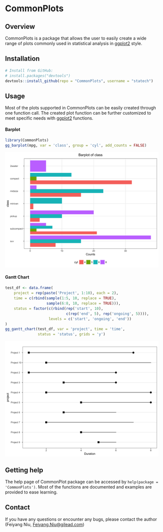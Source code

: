 # CommonPlots

Overview
--------

CommonPlots is a package that allows the user to easily create a wide range of plots commonly used in statistical analysis in [ggplot2](http://ggplot2.org/) style.

Installation
------------
```r
# Install from GitHub:
# install.packages("devtools")
devtools::install_github(repo = "CommonPlots", username = "statech")
```

Usage
-----

Most of the plots supported in CommonPlots can be easily created through one function call. The created plot function can be further customized to meet specific needs with [ggplot2](http://ggplot2.org/) functions.

#### Barplot

```r
library(CommonPlots)
gg_barplot(mpg, var = 'class', group = 'cyl', add_counts = FALSE)
```
![Barplot](man/figures/barplot.png)

#### Gantt Chart

```r
test_df <- data.frame(
    project = rep(paste('Project', 1:10), each = 2),
    time = c(rbind(sample(1:5, 10, replace = TRUE),
                   sample(6:8, 10, replace = TRUE))),
    status = factor(c(rbind(rep('start', 10),
                            c(rep('end', 5), rep('ongoing', 5)))),
                    levels = c('start', 'ongoing', 'end'))
)
gg_gantt_chart(test_df, var = 'project', time = 'time',
               status = 'status', grids = 'y')
```
![Barplot](man/figures/gantt_chart.png)

Getting help
------------

The help page of CommonPlot package can be accessed by `help(package = 'CommonPlots')`. Most of the functions are documented and examples are provided to ease learning.


Contact
-------

If you have any questions or encounter any bugs, please contact the author (Feiyang Niu, Feiyang.Niu@gilead.com)
